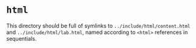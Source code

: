 # `html`

This directory should be full of symlinks to
`../include/html/content.html` and `../include/html/lab.html`, named
according to `<html>` references in sequentials.
